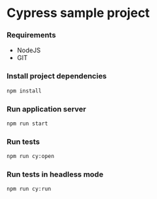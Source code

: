 # Cypress sample project

### Requirements
- NodeJS
- GIT

### Install project dependencies

```bash
npm install
```

### Run application server

```bash
npm run start
```

### Run tests

```bash
npm run cy:open
```

### Run tests in headless mode

```bash
npm run cy:run
```
